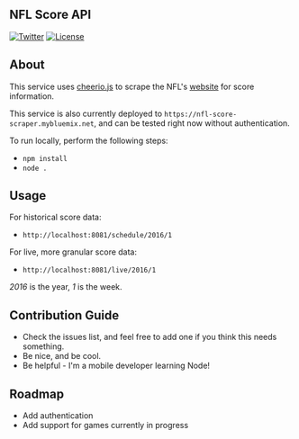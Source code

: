 ## NFL Score API

[![Twitter](https://img.shields.io/badge/contact-@dokun24-blue.svg?style=flat)](https://twitter.com/dokun24)
[![License](http://img.shields.io/badge/license-MIT-green.svg?style=flat)](https://github.com/dokun1/firstRuleFireplace/blob/master/LICENSE)

## About
This service uses [cheerio.js](http://cheerio.js.org) to scrape the NFL's [website](http://www.nfl.com) for score information. 

This service is also currently deployed to `https://nfl-score-scraper.mybluemix.net`, and can be tested right now without authentication.

To run locally, perform the following steps:

- `npm install`
- `node .`

## Usage

For historical score data:

- `http://localhost:8081/schedule/2016/1`

For live, more granular score data:

- `http://localhost:8081/live/2016/1`

*2016* is the year, *1* is the week. 

## Contribution Guide

- Check the issues list, and feel free to add one if you think this needs something.
- Be nice, and be cool.
- Be helpful - I'm a mobile developer learning Node!

## Roadmap

- Add authentication
- Add support for games currently in progress
